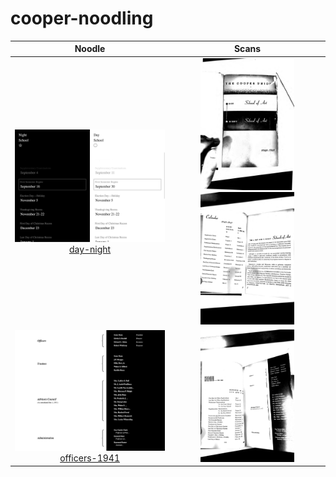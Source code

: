# cooper-noodling

| Noodle | Scans |
| :---: | :---: |
| [<img src="day-night.png" width="300px"><br> day-night](http://caseyg.github.io/cooper-noodling/day-night.html) | <img src="day-night-scan-1.jpg" width="150px"><img src="day-night-scan-2.jpg" width="150px"> |
| [<img src="officers-1941.png" width="300px"><br> officers-1941](http://caseyg.github.io/cooper-noodling/officers-1941.html) | <img src="officers-1941-scan.jpg" width="150px"> |
